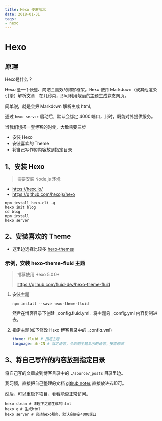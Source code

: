 ```yaml
---
title: Hexo 使用指北
date: 2018-01-01
tags:
- hexo
---
```


# Hexo

## 原理

Hexo是什么？

Hexo 是一个快速、简洁且高效的博客框架。Hexo 使用 Markdown（或其他渲染引擎）解析文章，在几秒内，即可利用靓丽的主题生成静态网页。

简单说，就是会把 Markdown 解析生成 html。

通过 `hexo server` 启动后，默认会绑定 4000 端口，此时，既能对外提供服务。

当我们想搭一套博客的时候，大致需要三步

- 安装 Hexo
- 安装喜欢的 Theme
- 将自己写作的内容放到指定目录

## 1、安装 Hexo

> 需要安装 Node.js 环境

- https://hexo.io/
- https://github.com/hexojs/hexo

```shell
npm install hexo-cli -g
hexo init blog
cd blog
npm install
hexo server
```

## 2、安装喜欢的 Theme

- 这里边选择比较多 [hexo-themes](https://hexo.io/themes/)

### 示例，安装 hexo-theme-fluid 主题

> 推荐使用 Hexo 5.0.0+
>
> https://github.com/fluid-dev/hexo-theme-fluid

1. 安装主题

   ```shell
   npm install --save hexo-theme-fluid
   ```

   然后在博客目录下创建 _config.fluid.yml，将主题的 _config.yml 内容复制进去。


2. 指定主题(如下修改 Hexo 博客目录中的 _config.yml)

   ```yaml
   theme: fluid # 指定主题
   language: zh-CN # 指定语言，会影响主题显示的语言，按需修改
   ```

## 3、将自己写作的内容放到指定目录

将自己写的文章放到博客目录中的 `./source/_posts` 目录里边。

我习惯，直接把自己整理的文档 [github notes](https://github.com/AmosWang0626/notes) 直接放进去即可。

然后，可以重启下项目，看看能否正常访问。

```shell
hexo clean # 清理下之前生成的html
hexo g # 生成html
hexo server # 启动hexo服务，默认会绑定4000端口
```

